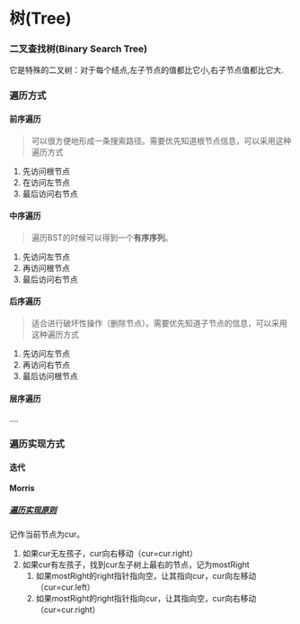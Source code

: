 # 树(Tree)

### 二叉查找树(Binary Search Tree)
它是特殊的二叉树：对于每个结点,左子节点的值都比它小,右子节点值都比它大.


### 遍历方式
#### 前序遍历
> 可以很方便地形成一条搜索路径。需要优先知道根节点信息，可以采用这种遍历方式

1. 先访问根节点
2. 在访问左节点
3. 最后访问右节点
   
#### 中序遍历
> 遍历BST的时候可以得到一个**有序序列**。

1. 先访问左节点
2. 再访问根节点
3. 最后访问右节点
   
#### 后序遍历
> 适合进行破坏性操作（删除节点）。需要优先知道子节点的信息，可以采用这种遍历方式

1. 先访问左节点
2. 再访问右节点
3. 最后访问根节点
   
#### 层序遍历
....

### 遍历实现方式
#### 迭代
#### Morris
##### [遍历实现原则](https://zhuanlan.zhihu.com/p/101321696)
记作当前节点为cur。
1. 如果cur无左孩子，cur向右移动（cur=cur.right）
2. 如果cur有左孩子，找到cur左子树上最右的节点，记为mostRight
	1. 如果mostRight的right指针指向空，让其指向cur，cur向左移动（cur=cur.left）
	2. 如果mostRight的right指针指向cur，让其指向空，cur向右移动（cur=cur.right）

